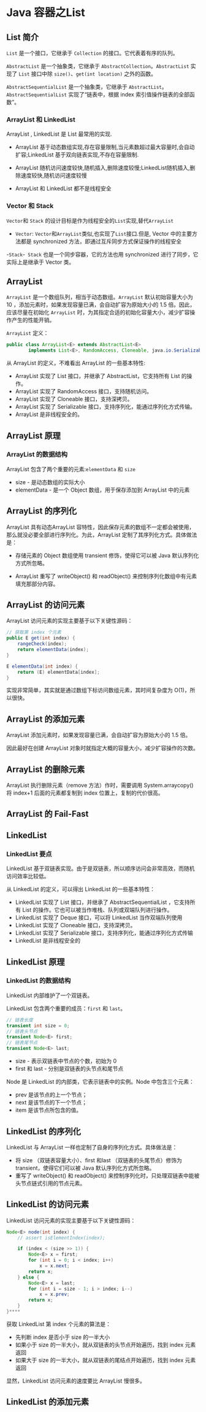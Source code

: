 # Java 容器之List


## List 简介
`List` 是一个接口，它继承于 `Collection` 的接口。它代表着有序的队列。

`AbstractList` 是一个抽象类，它继承于 `AbstractCollection`。`AbstractList` 实现了 `List` 接口中除 `size()`、`get(int location)` 之外的函数。

`AbstractSequentialList` 是一个抽象类，它继承于 `AbstractList`。
`AbstractSequentialList` 实现了“链表中，根据 index 索引值操作链表的全部函数”。


### ArrayList 和 LinkedList

ArrayList , LinkedList 是 List 最常用的实现.

- ArrayList 基于动态数组实现,存在容量限制,当元素数超过最大容量时,会自动扩容;LinkedList 基于双向链表实现,不存在容量限制.

- ArrayList 随机访问速度较快,随机插入,删除速度较慢;LinkedList随机插入,删除速度较快,随机访问速度较慢
- ArrayList 和 LinkedList 都不是线程安全

### Vector 和 Stack

`Vector`和 `Stack` 的设计目标是作为线程安全的`List`实现,替代`ArrayList`

- `Vector`: `Vector`和`ArrayList`类似,也实现了`List`接口.但是,
 Vector 中的主要方法都是 synchronized 方法，即通过互斥同步方式保证操作的线程安全

-`Stack`-` Stack` 也是一个同步容器，它的方法也用 synchronized 进行了同步，它实际上是继承于 Vector 类。


## ArrayList

`ArrayList` 是一个数组队列，相当于动态数组。`ArrayList` 默认初始容量大小为 10 ，添加元素时，如果发现容量已满，会自动扩容为原始大小的 1.5 倍。因此，应该尽量在初始化 `ArrayList` 时，为其指定合适的初始化容量大小，减少扩容操作产生的性能开销。

`ArrayList` 定义：
```java
public class ArrayList<E> extends AbstractList<E>
        implements List<E>, RandomAccess, Cloneable, java.io.Serializable
```

从 ArrayList 的定义，不难看出 ArrayList 的一些基本特性:
- ArrayList 实现了 List 接口，并继承了 AbstractList，它支持所有 List 的操作。
- ArrayList 实现了 RandomAccess 接口，支持随机访问。
- ArrayList 实现了 Cloneable 接口，支持深拷贝。
- ArrayList 实现了 Serializable 接口，支持序列化，能通过序列化方式传输。
- ArrayList 是非线程安全的。

## ArrayList 原理

### ArrayList 的数据结构
ArrayList 包含了两个重要的元素:`elementData` 和 `size`

- size - 是动态数组的实际大小
- elementData - 是一个 Object 数组，用于保存添加到 ArrayList 中的元素


## ArrayList 的序列化

ArrayList 具有动态ArrayList 容特性，因此保存元素的数组不一定都会被使用，那么就没必要全部进行序列化。为此，ArrayList 定制了其序列化方式。具体做法是：

- 存储元素的 Object 数组使用 transient 修饰，使得它可以被 Java 默认序列化方式所忽略。

- ArrayList 重写了 writeObject() 和 readObject() 来控制序列化数组中有元素填充那部分内容。


## ArrayList 的访问元素

ArrayList 访问元素的实现主要基于以下关键性源码：
```java
// 获取第 index 个元素
public E get(int index) {
    rangeCheck(index);
    return elementData(index);
}

E elementData(int index) {
    return (E) elementData[index];
}

```

实现非常简单，其实就是通过数组下标访问数组元素，其时间复杂度为 O(1)，所以很快。



## ArrayList 的添加元素

ArrayList 添加元素时，如果发现容量已满，会自动扩容为原始大小的 1.5 倍。

因此最好在创建 ArrayList 对象时就指定大概的容量大小，减少扩容操作的次数。


## ArrayList 的删除元素
ArrayList 执行删除元素（remove 方法）作时，需要调用 System.arraycopy() 将 index+1 后面的元素都复制到 index 位置上，复制的代价很高。


## ArrayList 的 Fail-Fast




## LinkedList

### LinkedList 要点

LinkedList 基于双链表实现。由于是双链表，所以顺序访问会非常高效，而随机访问效率比较低。

从 LinkedList 的定义，可以得出 LinkedList 的一些基本特性：
- LinkedList 实现了 List 接口，并继承了 AbstractSequentialList ，它支持所有 List 的操作。它也可以被当作堆栈、队列或双端队列进行操作。
- LinkedList 实现了 Deque 接口，可以将 LinkedList 当作双端队列使用
- LinkedList 实现了 Cloneable 接口，支持深拷贝。
- LinkedList 实现了 Serializable 接口，支持序列化，能通过序列化方式传输
- LinkedList 是非线程安全的 


## LinkedList 原理

### LinkedList 的数据结构

LinkedList 内部维护了一个双链表。

LinkedList 包含两个重要的成员：`first` 和 `last`。

```java
// 链表长度
transient int size = 0;
// 链表头节点
transient Node<E> first;
// 链表尾节点
transient Node<E> last;
```
- size - 表示双链表中节点的个数，初始为 0
- first 和 last - 分别是双链表的头节点和尾节点

Node 是 LinkedList 的内部类，它表示链表中的实例。Node 中包含三个元素：
- prev 是该节点的上一个节点；
- next 是该节点的下一个节点；
- item 是该节点所包含的值。


## LinkedList 的序列化

LinkedList 与 ArrayList 一样也定制了自身的序列化方式。具体做法是：

- 将 size （双链表容量大小）、first 和last （双链表的头尾节点）修饰为 transient，使得它们可以被 Java 默认序列化方式所忽略。
- 重写了 writeObject() 和 readObject() 来控制序列化时，只处理双链表中能被头节点链式引用的节点元素。


## LinkedList 的访问元素

LinkedList 访问元素的实现主要基于以下关键性源码：

```java
Node<E> node(int index) {
    // assert isElementIndex(index);

    if (index < (size >> 1)) {
        Node<E> x = first;
        for (int i = 0; i < index; i++)
            x = x.next;
        return x;
    } else {
        Node<E> x = last;
        for (int i = size - 1; i > index; i--)
            x = x.prev;
        return x;
    }
}****

```
获取 LinkedList 第 index 个元素的算法是：
- 先判断 index 是否小于 size 的一半大小
- 如果小于 size 的一半大小，就从双链表的头节点开始遍历，找到 index 元素返回
- 如果大于 size 的一半大小，就从双链表的尾结点开始遍历，找到 index 元素返回

显然，LinkedList 访问元素的速度要比 ArrayList 慢很多。


## LinkedList 的添加元素

